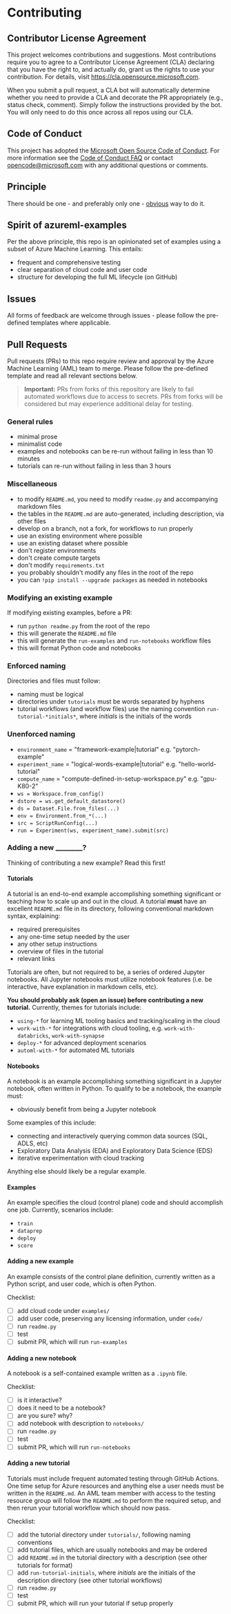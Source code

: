 # Contributing

## Contributor License Agreement

This project welcomes contributions and suggestions.  Most contributions require you to agree to a
Contributor License Agreement (CLA) declaring that you have the right to, and actually do, grant us
the rights to use your contribution. For details, visit https://cla.opensource.microsoft.com.

When you submit a pull request, a CLA bot will automatically determine whether you need to provide
a CLA and decorate the PR appropriately (e.g., status check, comment). Simply follow the instructions
provided by the bot. You will only need to do this once across all repos using our CLA.

## Code of Conduct

This project has adopted the [Microsoft Open Source Code of Conduct](https://opensource.microsoft.com/codeofconduct/).
For more information see the [Code of Conduct FAQ](https://opensource.microsoft.com/codeofconduct/faq/) or
contact [opencode@microsoft.com](mailto:opencode@microsoft.com) with any additional questions or comments.

## Principle

There should be one - and preferably only one - [obvious](https://pep20.org/#obvious) way to do it.

## Spirit of azureml-examples

Per the above principle, this repo is an opinionated set of examples using a subset of Azure Machine Learning. This entails:

- frequent and comprehensive testing
- clear separation of cloud code and user code
- structure for developing the full ML lifecycle (on GitHub)

## Issues

All forms of feedback are welcome through issues - please follow the pre-defined templates where applicable.

## Pull Requests

Pull requests (PRs) to this repo require review and approval by the Azure Machine Learning (AML) team to merge. Please follow the pre-defined template and read all relevant sections below.

> **Important:**
> PRs from forks of this repository are likely to fail automated workflows due to access to secrets. PRs from forks will be considered but may experience additional delay for testing.

### General rules

- minimal prose
- minimalist code
- examples and notebooks can be re-run without failing in less than 10 minutes
- tutorials can re-run without failing in less than 3 hours

### Miscellaneous

- to modify `README.md`, you need to modify `readme.py` and accompanying markdown files
- the tables in the `README.md` are auto-generated, including description, via other files
- develop on a branch, not a fork, for workflows to run properly
- use an existing environment where possible
- use an existing dataset where possible
- don't register environments
- don't create compute targets
- don't modify `requirements.txt`
- you probably shouldn't modify any files in the root of the repo
- you can `!pip install --upgrade packages` as needed in notebooks

### Modifying an existing example

If modifying existing examples, before a PR:

- run `python readme.py` from the root of the repo
- this will generate the `README.md` file
- this will generate the `run-examples` and `run-notebooks` workflow files
- this will format Python code and notebooks

### Enforced naming

Directories and files must follow:

- naming must be logical
- directories under `tutorials` must be words separated by hyphens
- tutorial workflows (and workflow files) use the naming convention `run-tutorial-*initials*`, where *initials* is the initials of the words

### Unenforced naming

- `environment_name` = "framework-example|tutorial" e.g. "pytorch-example"
- `experiment_name` = "logical-words-example|tutorial" e.g. "hello-world-tutorial"
- `compute_name` = "compute-defined-in-setup-workspace.py" e.g. "gpu-K80-2"
- `ws = Workspace.from_config()`
- `dstore = ws.get_default_datastore()`
- `ds = Dataset.File.from_files(...)`
- `env = Environment.from_*(...)`
- `src = ScriptRunConfig(...)`
- `run = Experiment(ws, experiment_name).submit(src)`

### Adding a new ________?

Thinking of contributing a new example? Read this first!

#### Tutorials

A tutorial is an end-to-end example accomplishing something significant or teaching how to scale up and out in the cloud. A tutorial **must** have an excellent `README.md` file in its directory, following conventional markdown syntax, explaining:

- required prerequisites
- any one-time setup needed by the user
- any other setup instructions
- overview of files in the tutorial
- relevant links

Tutorials are often, but not required to be, a series of ordered Jupyter notebooks. All Jupyter notebooks must utilize notebook features (i.e. be interactive, have explanation in markdown cells, etc).

**You should probably ask (open an issue) before contributing a new tutorial.** Currently, themes for tutorials include:

- `using-*` for learning ML tooling basics and tracking/scaling in the cloud
- `work-with-*` for integrations with cloud tooling, e.g. `work-with-databricks`, `work-with-synapse`
- `deploy-*` for advanced deployment scenarios
- `automl-with-*` for automated ML tutorials

#### Notebooks

A notebook is an example accomplishing something significant in a Jupyter notebook, often written in Python. To qualify to be a notebook, the example must:

- obviously benefit from being a Jupyter notebook

Some examples of this include:

- connecting and interactively querying common data sources (SQL, ADLS, etc)
- Exploratory Data Analysis (EDA) and Exploratory Data Science (EDS)
- iterative experimentation with cloud tracking

Anything else should likely be a regular example.

#### Examples

An example specifies the cloud (control plane) code and should accomplish one job. Currently, scenarios include:

- `train`
- `dataprep`
- `deploy`
- `score`

#### Adding a new example

An example consists of the control plane definition, currently written as a Python script, and user code, which is often Python.

Checklist:

- [ ] add cloud code under `examples/`
- [ ] add user code, preserving any licensing information, under `code/`
- [ ] run `readme.py`
- [ ] test
- [ ] submit PR, which will run `run-examples`

#### Adding a new notebook

A notebook is a self-contained example written as a `.ipynb` file.

Checklist:

- [ ] is it interactive?
- [ ] does it need to be a notebook?
- [ ] are you sure? why?
- [ ] add notebook with description to `notebooks/`
- [ ] run `readme.py`
- [ ] test
- [ ] submit PR, which will run `run-notebooks`

#### Adding a new tutorial

Tutorials must include frequent automated testing through GitHub Actions. One time setup for Azure resources and anything else a user needs must be written in the `README.md`. An AML team member with access to the testing resource group will follow the `README.md` to perform the required setup, and then rerun your tutorial workflow which should now pass.

Checklist:

- [ ] add the tutorial directory under `tutorials/`, following naming conventions
- [ ] add tutorial files, which are usually notebooks and may be ordered
- [ ] add `README.md` in the tutorial directory with a description (see other tutorials for format)
- [ ] add `run-tutorial-initials`, where *initials* are the initials of the description directory (see other tutorial workflows)
- [ ] run `readme.py`
- [ ] test
- [ ] submit PR, which will run your tutorial if setup properly
